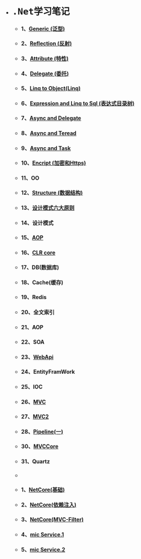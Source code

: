 - # `.Net学习笔记`
  - #### 1、[Generic (泛型)](.Net高级/Generic-1.md)
  -  #### 2、[Reflection (反射)](.Net高级/Reflection.md)
  -  #### 3、[Attribute (特性)](.Net高级/Attribute.md)
  -  #### 4、[Delegate (委托)](.Net高级/Delagate.md)
  -  #### 5、[Linq to Object(Linq)](.Net高级/Linq.md)
  -  #### 6、[Expression and Linq to Sql (表达式目录树)](.Net高级/Expression-And-Linq-to-sql.md)
  -  #### 7、[Async and Delegate ](.Net高级/Async.md)
  -  #### 8、[Async and Teread](.Net高级/Async_2.md)
  -  #### 9、[Async and Task](.Net高级/Async_3.md)
  -  #### 10、[Encript (加密和Https)](.Net高级/Encript.md)
  -  #### 11、OO
  -  #### 12、[Structure (数据结构)](.Net高级/Structure.md)
  -  #### 13、[设计模式六大原则](.Net高级/DesignPatternPrinciple.md)
  -  #### 14、设计模式
  -  #### 15、[AOP](.Net高级/AOP.md)
  -  #### 16、[CLR core](.Net高级/CLR_CORE.md)
  -  #### 17、DB(数据库)
  -  #### 18、Cache(缓存)
  -  #### 19、Redis
  -  #### 20、全文索引
  -  #### 21、AOP 
  -  #### 22、SOA
  -  #### 23、[WebApi](.Net高级/WebApi.md)
  -  #### 24、EntityFramWork 
  -  #### 25、IOC
  -  #### 26、[MVC](.Net高级/MVC5.md)
  -  #### 27、[MVC2](.Net高级/MVC51.md)
  -  #### 28、[Pipeline(一)](.Net高级/Pipeline-1.md)
  -  #### 30、[MVCCore](.Net高级/MvcCore.md)
  -  #### 31、Quartz
  -  
  -  #### 1、[NetCore(基础)](.Net高级/NetCore.md)
  -  #### 2、[NetCore(依赖注入)](.Net高级/NetCore2.md)
  -  ####  3、[NetCore(MVC-Filter)](.NetCore/1.md)
  -  #### 4、[mic Service.1](.NetCore/2.md)
  -  #### 5、[mic Service.2](.NetCore/3.md)
